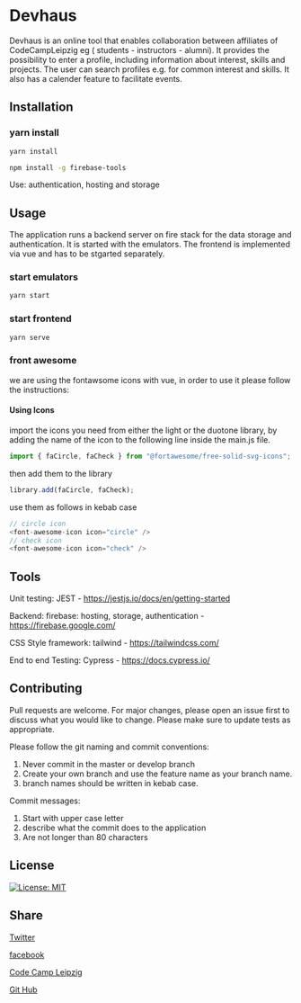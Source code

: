 # Devhaus

Devhaus is an online tool that enables collaboration between affiliates of CodeCampLeipzig eg ( students - instructors - alumni). It provides the possibility to enter a profile, including information about interest, skills and projects. The user can search profiles e.g. for common interest and skills. It also has a calender feature to facilitate events.

## Installation

### yarn install

```bash
yarn install
```

```bash
npm install -g firebase-tools
```

Use: authentication, hosting and storage

## Usage

The application runs a backend server on fire stack for the data storage and authentication. It is started with the emulators. The frontend is implemented via vue and has to be stgarted separately.

### start emulators

```bash
yarn start
```

### start frontend

```bash
yarn serve
```

### front awesome

we are using the fontawsome icons with vue, in order to use it please follow the instructions:

#### Using Icons

import the icons you need from either the light or the duotone library, by adding the name of the icon to the following line inside the main.js file.

```javascript
import { faCircle, faCheck } from "@fortawesome/free-solid-svg-icons";
```

then add them to the library

```javascript
library.add(faCircle, faCheck);
```

use them as follows in kebab case

```javascript
// circle icon
<font-awesome-icon icon="circle" />
// check icon
<font-awesome-icon icon="check" />
```

## Tools

Unit testing: JEST - <https://jestjs.io/docs/en/getting-started>

Backend: firebase: hosting, storage, authentication - <https://firebase.google.com/>

CSS Style framework: tailwind - <https://tailwindcss.com/>

End to end Testing: Cypress - <https://docs.cypress.io/>

## Contributing

Pull requests are welcome. For major changes, please open an issue first to discuss what you would like to change.
Please make sure to update tests as appropriate.

Please follow the git naming and commit conventions:

1. Never commit in the master or develop branch
2. Create your own branch and use the feature name as your branch name.
3. branch names should be written in kebab case.

Commit messages:

1. Start with upper case letter
2. describe what the commit does to the application
3. Are not longer than 80 characters

## License

[![License: MIT](https://img.shields.io/badge/License-MIT-yellow.svg)](https://opensource.org/licenses/MIT)

## Share

[Twitter](https://twitter.com/CampLeipzig)

[facebook](https://www.facebook.com/search/top?q=code%20camp%20leipzig)

[Code Camp Leipzig](https://codecampleipzig.de/)

[Git Hub](https://github.com/)
